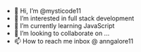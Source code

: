 - 👋 Hi, I’m @mysticode11
- 👀 I’m interested in full stack development 
- 🌱 I’m currently learning JavaScript
- 💞️ I’m looking to collaborate on ...
- 📫 How to reach me inbox @ anngalore11 

<!---
mysticode11/mysticode11 is a ✨ special ✨ repository because its `README.md` (this file) appears on your GitHub profile.
You can click the Preview link to take a look at your changes.
--->
